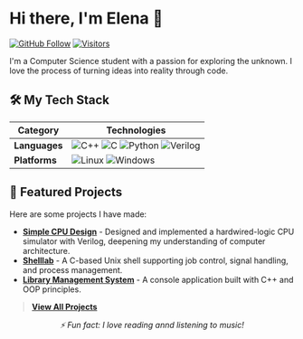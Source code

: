 # Hi there, I'm Elena 👋

[![GitHub Follow](https://img.shields.io/github/followers/zeroverload?label=Follow&style=social)](https://github.com/zeroverload)
[![Visitors](https://komarev.com/ghpvc/?username=zeroverload&label=Profile%20Views&color=0e75b6&style=flat)](https://github.com/zeroverload)

I'm a Computer Science student with a passion for exploring the unknown. I love the process of turning ideas into reality through code.

## 🛠️ My Tech Stack

| Category        | Technologies                                                                                               |
|-----------------|------------------------------------------------------------------------------------------------------------|
| **Languages**   | ![C++](https://img.shields.io/badge/C++-00599C?style=flat&logo=c%2B%2B&logoColor=white) ![C](https://img.shields.io/badge/C-A8B9CC?style=flat&logo=c&logoColor=white) ![Python](https://img.shields.io/badge/Python-3776AB?style=flat&logo=python&logoColor=white) ![Verilog](https://img.shields.io/badge/Verilog-8c1c93?style=flat) |
| **Platforms**   | ![Linux](https://img.shields.io/badge/Linux-FCC624?style=flat&logo=linux&logoColor=black) ![Windows](https://img.shields.io/badge/Windows-0078D6?style=flat&logo=windows&logoColor=white) |


## 🚀 Featured Projects

Here are some projects I have made:

-   **[Simple CPU Design](https://github.com/zeroverload/simple-cpu-design)** - Designed and implemented a hardwired-logic CPU simulator with Verilog, deepening my understanding of computer architecture.
-   **[Shelllab](https://github.com/zeroverload/shelllab)** - A C-based Unix shell supporting job control, signal handling, and process management.
-   **[Library Management System](https://github.com/zeroverload/library-management)** - A console application built with C++ and OOP principles.

> **[View All Projects](https://github.com/zeroverload?tab=repositories)**



<p align="center">
  <i>⚡ Fun fact: I love reading annd listening to music!</i>
</p>

<!--
**zeroverload/zeroverload** is a ✨ _special_ ✨ repository because its `README.md` (this file) appears on your GitHub profile.

Here are some ideas to get you started:

- 🔭 I’m currently working on ...
- 🌱 I’m currently learning ...
- 👯 I’m looking to collaborate on ...
- 🤔 I’m looking for help with ...
- 💬 Ask me about ...
- 📫 How to reach me: ...
- 😄 Pronouns: ...
- ⚡ Fun fact: ...
-->
